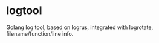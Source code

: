 # logtool
Golang log tool, based on logrus, integrated with logrotate, filename/function/line info.
